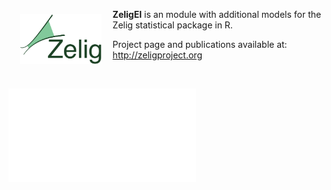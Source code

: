 <a href="http://zeligproject.org"><img src="images/zelig.png" align="left" height="80" vspace="8" hspace="18"></a>

**ZeligEI** is an module with additional models for the Zelig statistical package in R.

Project page and publications available at: 
http://zeligproject.org


<br>

![Example Page](images/ei1.pdf)

